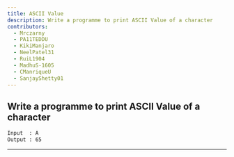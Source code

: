 ```yaml
---
title: ASCII Value
description: Write a programme to print ASCII Value of a character
contributors:
  - Mrczarny
  - PA11TEDDU
  - KikiManjaro
  - NeelPatel31
  - RuiL1904
  - MadhuS-1605
  - CManriqueU
  - SanjayShetty01
---
```


## Write a programme to print ASCII Value of a character

```txt
Input  : A
Output : 65
```

---
